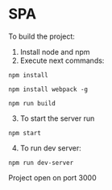 # SPA

To build the project:

1. Install node and npm
2. Execute next commands:
  ```
  npm install
  ```
  ```
  npm install webpack -g
  ```
  ```
  npm run build
  ```
3. To start the server run
  ```
  npm start
  ```
4. To run dev server:
  ```
  npm run dev-server
  ```
Project open on port 3000